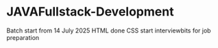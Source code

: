 # JAVAFullstack-Development
Batch start from 14 July 2025
HTML done 
CSS start
interviewbits for job preparation